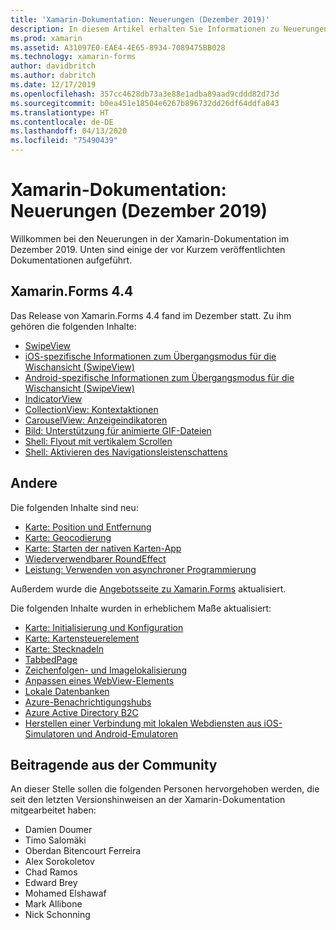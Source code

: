 ```yaml
---
title: 'Xamarin-Dokumentation: Neuerungen (Dezember 2019)'
description: In diesem Artikel erhalten Sie Informationen zu Neuerungen in der Xamarin-Dokumentation im Dezember 2019.
ms.prod: xamarin
ms.assetid: A31097E0-EAE4-4E65-8934-7089475BB028
ms.technology: xamarin-forms
author: davidbritch
ms.author: dabritch
ms.date: 12/17/2019
ms.openlocfilehash: 357cc4628db73a3e88e1adba89aad9cddd82d73d
ms.sourcegitcommit: b0ea451e18504e6267b896732dd26df64ddfa843
ms.translationtype: HT
ms.contentlocale: de-DE
ms.lasthandoff: 04/13/2020
ms.locfileid: "75490439"
---
```

# <a name="xamarin-docs-whats-new-december-2019"></a>Xamarin-Dokumentation: Neuerungen (Dezember 2019)

Willkommen bei den Neuerungen in der Xamarin-Dokumentation im Dezember 2019. Unten sind einige der vor Kurzem veröffentlichten Dokumentationen aufgeführt.

## <a name="xamarinforms-44"></a>Xamarin.Forms 4.4

Das Release von Xamarin.Forms 4.4 fand im Dezember statt. Zu ihm gehören die folgenden Inhalte:

- [SwipeView](~/xamarin-forms/user-interface/swipeview.md)
- [iOS-spezifische Informationen zum Übergangsmodus für die Wischansicht (SwipeView)](~/xamarin-forms/platform/ios/swipeview-swipetransitionmode.md)
- [Android-spezifische Informationen zum Übergangsmodus für die Wischansicht (SwipeView)](~/xamarin-forms/platform/android/swipeview-swipetransitionmode.md)
- [IndicatorView](~/xamarin-forms/user-interface/indicatorview.md)
- [CollectionView: Kontextaktionen](~/xamarin-forms/user-interface/collectionview/populate-data.md#context-menus)
- [CarouselView: Anzeigeindikatoren](~/xamarin-forms/user-interface/carouselview/populate-data.md#display-indicators)
- [Bild: Unterstützung für animierte GIF-Dateien](~/xamarin-forms/user-interface/images.md#animated-gifs)
- [Shell: Flyout mit vertikalem Scrollen](~/xamarin-forms/app-fundamentals/shell/flyout.md#flyout-vertical-scroll)
- [Shell: Aktivieren des Navigationsleistenschattens](~/xamarin-forms/app-fundamentals/shell/configuration.md#enable-navigation-bar-shadow)

## <a name="other"></a>Andere

Die folgenden Inhalte sind neu:

- [Karte: Position und Entfernung](~/xamarin-forms/user-interface/map/position-distance.md)
- [Karte: Geocodierung](~/xamarin-forms/user-interface/map/geocoder.md)
- [Karte: Starten der nativen Karten-App](~/xamarin-forms/user-interface/map/native-map-app.md)
- [Wiederverwendbarer RoundEffect](~/xamarin-forms/app-fundamentals/effects/reusable-roundeffect.md)
- [Leistung: Verwenden von asynchroner Programmierung](~/xamarin-forms/deploy-test/performance.md#use-asynchronous-programming)

Außerdem wurde die [Angebotsseite zu Xamarin.Forms](~/xamarin-forms/index.yml) aktualisiert.

Die folgenden Inhalte wurden in erheblichem Maße aktualisiert:

- [Karte: Initialisierung und Konfiguration](~/xamarin-forms/user-interface/map/setup.md)
- [Karte: Kartensteuerelement](~/xamarin-forms/user-interface/map/map.md)
- [Karte: Stecknadeln](~/xamarin-forms/user-interface/map/pins.md)
- [TabbedPage](~/xamarin-forms/app-fundamentals/navigation/tabbed-page.md)
- [Zeichenfolgen- und Imagelokalisierung](~/xamarin-forms/app-fundamentals/localization/text.md)
- [Anpassen eines WebView-Elements](~/xamarin-forms/app-fundamentals/custom-renderer/hybridwebview.md)
- [Lokale Datenbanken](~/xamarin-forms/data-cloud/data/databases.md)
- [Azure-Benachrichtigungshubs](~/xamarin-forms/data-cloud/azure-services/azure-notification-hub.md)
- [Azure Active Directory B2C](~/xamarin-forms/data-cloud/authentication/azure-ad-b2c.md)
- [Herstellen einer Verbindung mit lokalen Webdiensten aus iOS-Simulatoren und Android-Emulatoren](~/cross-platform/deploy-test/connect-to-local-web-services.md)

## <a name="community-contributors"></a>Beitragende aus der Community

An dieser Stelle sollen die folgenden Personen hervorgehoben werden, die seit den letzten Versionshinweisen an der Xamarin-Dokumentation mitgearbeitet haben:

- Damien Doumer
- Timo Salomäki
- Oberdan Bitencourt Ferreira
- Alex Sorokoletov
- Chad Ramos
- Edward Brey
- Mohamed Elshawaf
- Mark Allibone
- Nick Schonning

